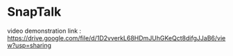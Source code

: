 # SnapTalk
video demonstration link : https://drive.google.com/file/d/1D2vverkL68HDmJUhGKeQct8difgJJaB6/view?usp=sharing
